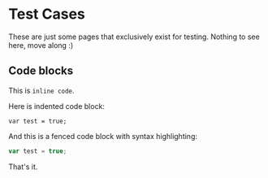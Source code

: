 # Test Cases

These are just some pages that exclusively exist for testing.
Nothing to see here, move along :)

## Code blocks

This is `inline code`.

Here is indented code block:

    var test = true;

And this is a fenced code block with syntax highlighting:

```js
var test = true;
```

That's it.
